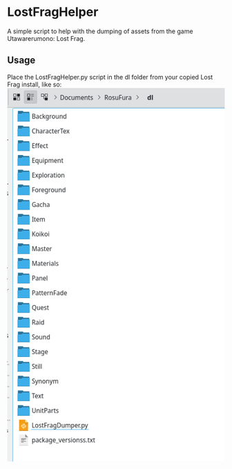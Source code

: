 
# LostFragHelper
A simple script to help with the dumping of assets from the game Utawarerumono: Lost Frag.

## Usage

Place the LostFragHelper.py script in the dl folder from your copied Lost Frag install, like so:
![Alt text](https://github.com/Jacotyl/LostFragHelper/blob/main/image/folders.png)


